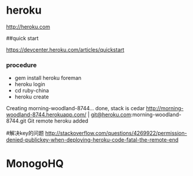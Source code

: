 # heroku

http://heroku.com

##quick start

https://devcenter.heroku.com/articles/quickstart

### procedure
* gem install heroku foreman
* heroku login
* cd ruby-china
* heroku create

 Creating morning-woodland-8744... done, stack is cedar
 http://morning-woodland-8744.herokuapp.com/ | git@heroku.com:morning-woodland-8744.git
 Git remote heroku added
 
 #解决key的问题
 http://stackoverflow.com/questions/4269922/permission-denied-publickey-when-deploying-heroku-code-fatal-the-remote-end


# MonogoHQ


